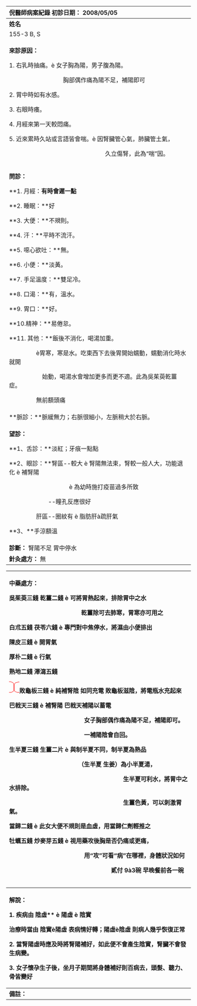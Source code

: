 ﻿|**倪醫師病案紀錄**     初診日期： 2008/05/05|
| :- |
|**姓名**|**性別：**|**年齡及體型**|**來診日期：**|
|155-3 B, S|女|1975(33) / 中等|2008/05/05|
|<p>**來診原因：**</p><p>1. 右乳時抽痛。è 女子胸為陽，男子腹為陽。</p><p>`                  `胸部偶作痛為陽不足，補陽即可</p><p>2. 胃中時如有水感。</p><p>3. 右眼時癢。</p><p>4. 月經來第一天較悶痛。</p><p>5. 近來累時久站或言語皆會喘。è 因腎臟管心氣，肺臟管土氣，</p><p>`                                `久立傷腎，此為“喘”因。</p>|
|<p>**問診：**</p><p>**1. 月經：**有時會遲一點** </p><p>**2. 睡眠：**好</p><p>**3. 大便：**不規則。</p><p>**4. 汗：**平時不流汗。</p><p>**5. 噁心欲吐：**無。</p><p>**6. 小便：**淡黃。</p><p>**7. 手足溫度：**雙足冷。</p><p>**8. 口渴：**有，溫水。</p><p>**9. 胃口：**好。</p><p>**10.精神：**易倦怠。</p><p>**11. 其他：**飯後不消化，喝湯加重。</p><p>`         `è胃寒，寒是水。吃東西下去後胃開始蠕動，蠕動消化時水就開</p><p>`           `始動，喝湯水會增加更多而更不適。此為吳茱萸乾薑症。 </p><p>`         `無前額頭痛</p><p></p>|
|**脈診：**脈緩無力；右脈很細小，左脈稍大於右脈。|
|<p>**望診：**</p><p>**1、舌診：**淡紅；牙痕一點點</p><p>**2、眼診：**腎區--較大 è 腎陽無法束，腎較一般人大，功能退化 è 補腎陽</p><p>`                    `è 為幼時施打疫苗過多所致</p><p>`             `--瞳孔反應很好</p><p>`         `肝區--圈紋有 è 脂肪肝à疏肝氣</p><p>**3、**手涼額溫 </p>|
|**診斷：** 腎陽不足 胃中停水|
|**針灸處方：**  無|




|<p>**中藥處方：** </p><p>吳茱萸三錢  乾薑二錢 è 可將胃熱起來，排除胃中之水</p><p>`                        `乾薑除可去肺寒，胃寒亦可用之</p><p>白朮五錢  茯苓六錢 è 專門對中焦停水，將濕由小便排出   </p><p>陳皮三錢 è 開胃氣</p><p>厚朴二錢 è 行氣        </p><p>熟地二錢    澤瀉五錢    </p><p>![](data:image/png;base64,iVBORw0KGgoAAAANSUhEUgAAAA4AAAAfCAYAAADXwvzvAAAAAXNSR0IArs4c6QAAAARnQU1BAACxjwv8YQUAAAAJcEhZcwAADsMAAA7DAcdvqGQAAAA9SURBVDhPY/jPwPAfHTOQC6hqCJRLOhiCmkc14gGjGvGAUY14wKhGHIBkTSANJGnCqwEmiQ1DlVATMDAAAL8lWadLj25jAAAAAElFTkSuQmCC)![](data:image/png;base64,iVBORw0KGgoAAAANSUhEUgAAAA4AAAAeCAYAAAAcni9KAAAAAXNSR0IArs4c6QAAAARnQU1BAACxjwv8YQUAAAAJcEhZcwAADsMAAA7DAcdvqGQAAABGSURBVDhPYyAG/AcidAyVQgVEKUIGRCtEBiRrAAH6aQKBUY14wKhGPGBUIx4wEjSCAEgzxQZAmaQDmO1UMwQdQ5WQChgYAMwXW6WLKl7gAAAAAElFTkSuQmCC)敗龜板三錢 è 純補腎陰   如同充電    敗龜板滋陰，將電瓶水充起來</p><p>巴戟天三錢 è 補腎陽                 巴戟天補陽以蓄電</p><p>`                         `女子胸部偶作痛為陽不足，補陽即可。</p><p>`                         `一補陽陰會自回。</p><p></p><p>生半夏三錢  生薑二片 è 與制半夏不同，制半夏為熟品</p><p>`                       `（生半夏 生姜）為小半夏湯，</p><p>`                                      `生半夏可利水，將胃中之水排除。</p><p>`                                      `生薑色黃，可以刺激胃氣。</p><p></p><p>當歸二錢 è 此女大便不規則是血虛，用當歸仁劑輕推之</p><p>牡蠣五錢   炒麥芽五錢 è 視用藥攻後胸是否仍痛或更痛，</p><p>`                         `用“攻”可看“病”在哪裡，身體狀況如何</p><p>	</p><p></p><p>`                                  `貳付 9à3碗 早晚餐前各一碗</p><p></p>|
| :- |


|<p>**解說：**</p><p>1\. 疾病由 陰虛** è 陽虛 è 陰實	</p><p>治療時當由 陰實è陽虛 表病情好轉；陽虛è陰虛 則病人幾乎恢復正常</p><p>2\. 當腎陽虛時應及時將腎陽補好，如此便不會產生陰實，腎臟不會發生病變。</p><p>3\. 女子懷孕生子後，坐月子期間將身體補好則百病去，頭髮、聽力、骨皆變好</p><p></p>|
| :- |
|**備註：**|

